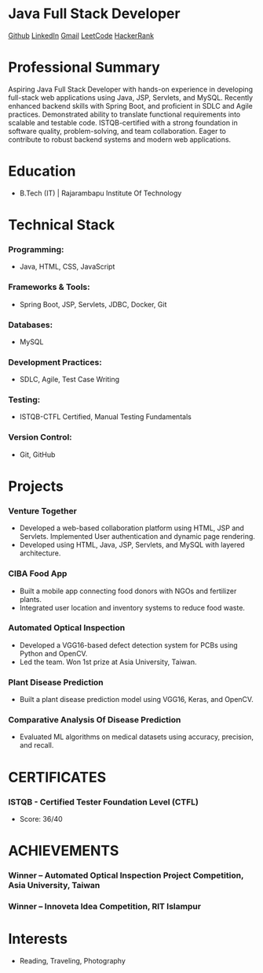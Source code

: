 # Java Full Stack Developer
[Github](https://github.com/523vivek)
[LinkedIn](https://www.linkedin.com/in/vivek523)
[Gmail](vivek.bhure523@gmail.com)
[LeetCode](https://leetcode.com/vivek_bhure/)
[HackerRank](https://www.hackerrank.com/profile/vivek_bhure523)

# Professional Summary
Aspiring Java Full Stack Developer with hands-on experience in developing full-stack web applications using Java, JSP, Servlets, and MySQL. Recently enhanced backend skills with Spring Boot, and proficient in SDLC and Agile practices. Demonstrated ability to translate functional requirements into scalable and testable code. ISTQB-certified with a strong foundation in software quality, problem-solving, and team collaboration. Eager to contribute to robust backend systems and modern web applications.

# Education
- B.Tech (IT) | Rajarambapu Institute Of Technology



# Technical Stack
### Programming: 
- Java, HTML, CSS, JavaScript
  
### Frameworks & Tools: 
- Spring Boot, JSP, Servlets, JDBC, Docker, Git
  
### Databases: 
- MySQL
  
### Development Practices: 
- SDLC, Agile, Test Case Writing
  
### Testing: 
- ISTQB-CTFL Certified, Manual Testing Fundamentals

### Version Control: 
- Git, GitHub

# Projects 
### Venture Together 
- Developed a web-based collaboration platform using HTML, JSP and Servlets. Implemented User authentication and dynamic page rendering.
- Developed using HTML, Java, JSP, Servlets, and MySQL with layered architecture.
  
### CIBA Food App 
- Built a mobile app connecting food donors with NGOs and fertilizer plants.
- Integrated user location and inventory systems to reduce food waste.
  
### Automated Optical Inspection 
- Developed a VGG16-based defect detection system for PCBs using Python and OpenCV.
- Led the team. Won 1st prize at Asia University, Taiwan.

### Plant Disease Prediction 
- Built a plant disease prediction model using VGG16, Keras, and OpenCV.
  
### Comparative Analysis Of Disease Prediction
- Evaluated ML algorithms on medical datasets using accuracy, precision, and recall. 

# CERTIFICATES 
### ISTQB - Certified Tester Foundation Level (CTFL)
- Score: 36/40

# ACHIEVEMENTS 
### Winner – Automated Optical Inspection Project Competition, Asia University, Taiwan
  
### Winner – Innoveta Idea Competition, RIT Islampur

# Interests
- Reading, Traveling, Photography
